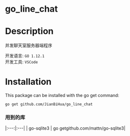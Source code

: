 go_line_chat
==========

# Description
并发聊天室服务器端程序

开发语言: `GO 1.12.1` \
开发工具: `VSCode`

# Installation

This package can be installed with the go get command:

    go get github.com/JianBiHua/go_line_chat

### 用到的库
|:---:|:---|
| go-sqlite3 | go getgithub.com/mattn/go-sqlite3|


